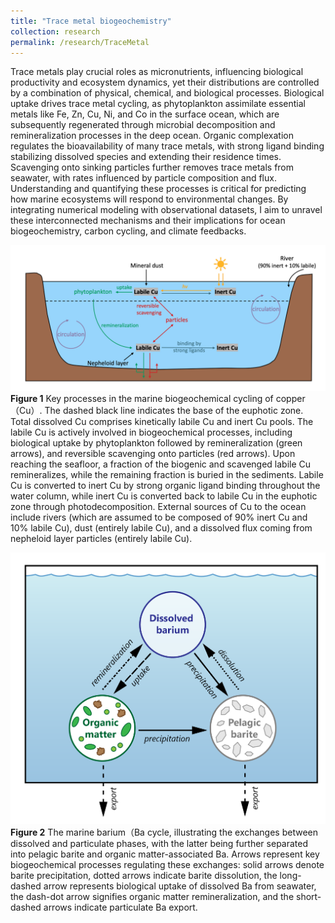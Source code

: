 ```yaml
---
title: "Trace metal biogeochemistry"
collection: research
permalink: /research/TraceMetal
---
```


Trace metals play crucial roles as micronutrients, influencing biological productivity and ecosystem dynamics, yet their distributions are controlled by a combination of physical, chemical, and biological processes. Biological uptake drives trace metal cycling, as phytoplankton assimilate essential metals like Fe, Zn, Cu, Ni, and Co in the surface ocean, which are subsequently regenerated through microbial decomposition and remineralization processes in the deep ocean. Organic complexation regulates the bioavailability of many trace metals, with strong ligand binding stabilizing dissolved species and extending their residence times. Scavenging onto sinking particles further removes trace metals from seawater, with rates influenced by particle composition and flux. Understanding and quantifying these processes is critical for predicting how marine ecosystems will respond to environmental changes. By integrating numerical modeling with observational datasets, I aim to unravel these interconnected mechanisms and their implications for ocean biogeochemistry, carbon cycling, and climate feedbacks.

![Copper cycling](/files/Cu1.jpg)
**Figure 1** Key processes in the marine biogeochemical cycling of copper （Cu）. The dashed black line indicates the base of the
euphotic zone. Total dissolved Cu comprises kinetically labile Cu and inert Cu pools. The labile Cu is actively involved in
biogeochemical processes, including biological uptake by phytoplankton followed by remineralization (green arrows), and
reversible scavenging onto particles (red arrows). Upon reaching the seafloor, a fraction of the biogenic and scavenged labile
Cu remineralizes, while the remaining fraction is buried in the sediments. Labile Cu is converted to inert Cu by strong organic
ligand binding throughout the water column, while inert Cu is converted back to labile Cu in the euphotic zone through
photodecomposition. External sources of Cu to the ocean include rivers (which are assumed to be composed of 90% inert Cu
and 10% labile Cu), dust (entirely labile Cu), and a dissolved flux coming from nepheloid layer particles (entirely labile Cu).

![Barium cycling](/files/Ba1.jpg)
**Figure 2** The marine barium（Ba cycle, illustrating the exchanges between dissolved and particulate phases, with the latter being further separated into pelagic barite and organic matter-associated Ba. Arrows represent key biogeochemical processes regulating these exchanges: solid arrows denote barite precipitation, dotted arrows indicate barite dissolution, the long-dashed arrow represents biological uptake of dissolved Ba from seawater, the dash-dot arrow signifies organic matter remineralization, and the short-dashed arrows indicate particulate Ba export.
